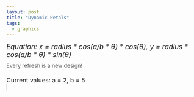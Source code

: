 ```yaml
---
layout: post
title: "Dynamic Petals"
tags:
  - graphics
---
```


<style>
        canvas {
            background-color: white;
            border: 1px solid #ccc;
        }
        .label {
            font-size: 16px;
            margin-bottom: 8px;
        }
        .equation {
            margin-top: 10px;
            font-size: 18px;
            font-style: italic;
        }
        .design-note {
            margin-top: 10px;
            font-size: 14px;
            color: #555;
        }
        .parameter-labels {
            margin-top: 20px;
            font-size: 16px;
        }
</style>

<div class="equation">
        Equation: x = radius * cos(a/b * θ) * cos(θ), y = radius * cos(a/b * θ) * sin(θ)
</div>

<div class="design-note">
        Every refresh is a new design!
</div>

<div class="parameter-labels">
        Current values: a = <span id="a-value">2</span>, b = <span id="b-value">5</span>
</div>
<canvas id="simple_petal" width="600" height="600"></canvas>
<script>
    // Function to generate random integer between min and max (inclusive)
    function getRandomInt(min, max) {
        return Math.floor(Math.random() * (max - min + 1)) + min;
    }
    
    // Create a gradient palette from red to blue
    const gradientColors = [];
    for (let i = 0; i < 16; i++) {
        const r = 255 - Math.floor(255 * (i / 15));  // Red fades out
        const g = 0;  // No green component
        const b = Math.floor(255 * (i / 15));  // Blue fades in
        gradientColors.push(`rgb(${r},${g},${b})`);
    }
    
    // Function to draw the Petal graphics on the provided canvas
    function drawPetalGraphics(canvas, radius, a, b) {
        const ctx = canvas.getContext('2d');
        const centerX = canvas.width / 2;
        const centerY = canvas.height / 2;
        let counter = 0;
        const points = [];
        
        ctx.clearRect(0, 0, canvas.width, canvas.height);
        ctx.lineWidth = 1;
        ctx.beginPath();
    
        for (let theta = 0; theta <= 2 * Math.PI * b; theta += 2 * Math.PI /30/a) {
            ctx.strokeStyle = gradientColors[counter % gradientColors.length];
            counter++;
    
            let x = radius * Math.cos(a / b * theta) * Math.cos(theta) + centerX;
            let y = radius * Math.cos(a / b * theta) * Math.sin(theta) + centerY;
    
            if (theta === 0) {
                ctx.moveTo(x, y);
            } else {
                ctx.lineTo(x, y);
            }
            points.push({x, y});
        }
        ctx.closePath();
        ctx.stroke();
        return (points);
    }
    
    document.addEventListener("contextmenu", function(event) { event.preventDefault(); });
    
    const canvas = document.getElementById('simple_petal');
    const ctx = canvas.getContext('2d');
    const nPoints = 120;
    let step = 1;
    
    function drawPoints(points) {
        ctx.clearRect(0, 0, canvas.width, canvas.height);
        ctx.fillStyle = 'blue';
    
        points.forEach((point, index) => {
            ctx.beginPath();
            ctx.arc(point.x, point.y, 3, 0, 2 * Math.PI);
            ctx.fill();
        });
    }
    
    function drawLines(points, step) {
        ctx.strokeStyle = 'blue';
    
        for (let i = 0; i < points.length; i++) {
            const j = (i + step) % points.length;
            ctx.beginPath();
            ctx.moveTo(points[i].x, points[i].y);
            ctx.lineTo(points[j].x, points[j].y);
            ctx.stroke();
        }
    }
    
    let a = 2;
    let b = 5;
    
    function updateLabels() {
        document.getElementById('a-value').textContent = a;
        document.getElementById('b-value').textContent = b;
    }
    
    function animate() {
        if (step == 59) {
            a = getRandomInt(1, 15);
            b = getRandomInt(1, 15);
            updateLabels();
        }
        const points = drawPetalGraphics(canvas, radius, a, b);
        drawLines(points, step);
        step = (step % (60 - 1)) + 1; // Increment step from 1 to 59
        setTimeout(animate, 200); // Control animation speed
    }
    
    const radius = 280;
    animate();
</script>
